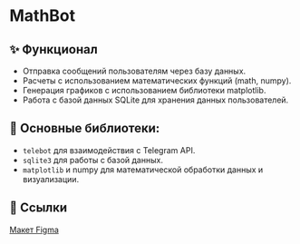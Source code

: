 # MathBot

## ✨ Функционал
- Отправка сообщений пользователям через базу данных.
- Расчеты с использованием математических функций (math, numpy).
- Генерация графиков с использованием библиотеки matplotlib.
- Работа с базой данных SQLite для хранения данных пользователей.
## 🤖 Основные библиотеки:
- `telebot` для взаимодействия с Telegram API.
- `sqlite3` для работы с базой данных.
- `matplotlib` и numpy для математической обработки данных и визуализации.
## 📜 Ссылки
[Макет Figma](https://www.figma.com/board/bdBT8fx46rJ47srANZEdjy/MathBot?node-id=0-1&t=pYLEN8CbGO6X6gfL-1)
